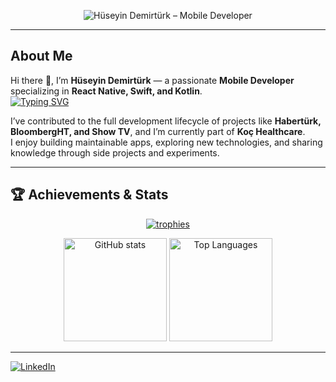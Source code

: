 <p align="center">
  <img src="https://raw.githubusercontent.com/sagar-viradiya/sagar-viradiya/master/resources/banner.png" alt="Hüseyin Demirtürk – Mobile Developer" />
</p>

---

## About Me

Hi there 👋, I’m **Hüseyin Demirtürk** — a passionate **Mobile Developer** specializing in **React Native, Swift, and Kotlin**.  
[![Typing SVG](https://readme-typing-svg.demolab.com?font=Fira+Code&size=16&pause=1000&color=F7AD87&random=true&width=435&height=30&lines=Computer+Engineer;Programmer;Mobile+Application+Developer;Tech+Enthusiast;Software+Developer)](https://git.io/typing-svg)

I’ve contributed to the full development lifecycle of projects like **Habertürk, BloombergHT, and Show TV**, and I’m currently part of **Koç Healthcare**.  
I enjoy building maintainable apps, exploring new technologies, and sharing knowledge through side projects and experiments.

---

## 🏆 Achievements & Stats

<p align="center">
  <a href="https://github.com/ryo-ma/github-profile-trophy">
    <img src="https://github-profile-trophy.vercel.app/?username=HuseyinDemirturk&theme=onedark&row=1&column=6" alt="trophies" />
  </a>
</p>

<p align="center">
  <img src="https://github-readme-stats.vercel.app/api?username=HuseyinDemirturk&show_icons=true&theme=radical" alt="GitHub stats" height="165" />
  <img src="https://github-readme-stats.vercel.app/api/top-langs/?username=HuseyinDemirturk&layout=compact&theme=radical" alt="Top Languages" height="165" />
</p>

---

[![LinkedIn](https://img.shields.io/badge/LinkedIn-0077B5?style=for-the-badge&logo=linkedin&logoColor=white)](https://www.linkedin.com/in/huseyindemirturk)
